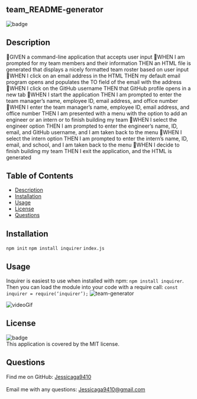  ## team_README-generator
![badge](https://img.shields.io/badge/license-MIT-ff69b4)
## Description
🔆GIVEN a command-line application that accepts user input
🔆WHEN I am prompted for my team members and their information
THEN an HTML file is generated that displays a nicely formatted team roster based on user input
🔆WHEN I click on an email address in the HTML
THEN my default email program opens and populates the TO field of the email with the address
🔆WHEN I click on the GitHub username
THEN that GitHub profile opens in a new tab
🔆WHEN I start the application
THEN I am prompted to enter the team manager’s name, employee ID, email address, and office number
🔆WHEN I enter the team manager’s name, employee ID, email address, and office number
THEN I am presented with a menu with the option to add an engineer or an intern or to finish building my team
🔆WHEN I select the engineer option
THEN I am prompted to enter the engineer’s name, ID, email, and GitHub username, and I am taken back to the menu
🔆WHEN I select the intern option
THEN I am prompted to enter the intern’s name, ID, email, and school, and I am taken back to the menu
🔆WHEN I decide to finish building my team
THEN I exit the application, and the HTML is generated


## Table of Contents

- [Description](#description)
- [Installation](#installation)
- [Usage](#usage)
- [License](#license)
- [Questions](#questions)

## Installation
 ```npm init```  ```npm install inquirer``` ```index.js```
## Usage
Inquirer is easiest to use when installed with npm:  ``` npm install inquirer ```. Then you can load the module into your code with a require call: ``` const inquirer = require(‘inquirer’); ```
![team-generator](https://user-images.githubusercontent.com/87554644/138574943-b4d03086-df21-4b12-a799-a63cbe21d954.png)<br />

![videoGif](https://user-images.githubusercontent.com/87554644/138575891-e9fe5881-a96a-4bb9-8866-71881673f02c.gif)<br />
## License
![badge](https://img.shields.io/badge/license-MIT-ff69b4)
<br />
This application is covered by the MIT license. 

## Questions
Find me on GitHub: [Jessicaga9410](https://github.com/Jessica9410)<br />
<br />
Email me with any questions: Jessicaga9410@gmail.com<br /><br />